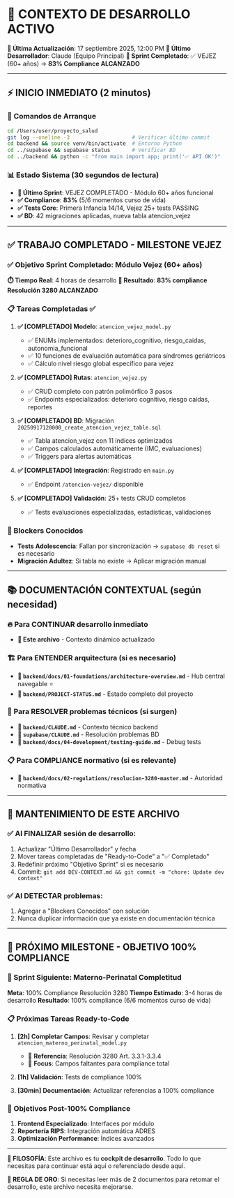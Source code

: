 # 🎯 CONTEXTO DE DESARROLLO ACTIVO
**📅 Última Actualización**: 17 septiembre 2025, 12:00 PM
**👤 Último Desarrollador**: Claude (Equipo Principal)
**🎯 Sprint Completado**: ✅ VEJEZ (60+ años) → **83% Compliance ALCANZADO**

---

## ⚡ INICIO INMEDIATO (2 minutos)

### 🏃 Comandos de Arranque
```bash
cd /Users/user/proyecto_salud
git log --oneline -3                    # Verificar último commit
cd backend && source venv/bin/activate  # Entorno Python
cd ../supabase && supabase status       # Verificar BD
cd ../backend && python -c "from main import app; print('✅ API OK')"
```

### 📊 Estado Sistema (30 segundos de lectura)
- **🚀 Último Sprint**: VEJEZ COMPLETADO - Módulo 60+ años funcional
- **✅ Compliance**: **83%** (5/6 momentos curso de vida)
- **✅ Tests Core**: Primera Infancia 14/14, Vejez 25+ tests PASSING
- **✅ BD**: 42 migraciones aplicadas, nueva tabla atencion_vejez

---

## ✅ TRABAJO COMPLETADO - MILESTONE VEJEZ

### ✅ Objetivo Sprint Completado: Módulo Vejez (60+ años)
**⏱️ Tiempo Real**: 4 horas de desarrollo
**🎯 Resultado**: **83% compliance Resolución 3280 ALCANZADO**

### 📋 Tareas Completadas ✅
1. **✅ [COMPLETADO] Modelo**: `atencion_vejez_model.py`
   - ✅ ENUMs implementados: deterioro_cognitivo, riesgo_caidas, autonomia_funcional
   - ✅ 10 funciones de evaluación automática para síndromes geriátricos
   - ✅ Cálculo nivel riesgo global específico para vejez

2. **✅ [COMPLETADO] Rutas**: `atencion_vejez.py`
   - ✅ CRUD completo con patrón polimórfico 3 pasos
   - ✅ Endpoints especializados: deterioro cognitivo, riesgo caídas, reportes

3. **✅ [COMPLETADO] BD**: Migración `20250917120000_create_atencion_vejez_table.sql`
   - ✅ Tabla atencion_vejez con 11 índices optimizados
   - ✅ Campos calculados automáticamente (IMC, evaluaciones)
   - ✅ Triggers para alertas automáticas

4. **✅ [COMPLETADO] Integración**: Registrado en `main.py`
   - ✅ Endpoint `/atencion-vejez/` disponible
5. **✅ [COMPLETADO] Validación**: 25+ tests CRUD completos
   - ✅ Tests evaluaciones especializadas, estadísticas, validaciones

### 🚨 Blockers Conocidos
- **Tests Adolescencia**: Fallan por sincronización → `supabase db reset` si es necesario
- **Migración Adultez**: Si tabla no existe → Aplicar migración manual

---

## 📚 DOCUMENTACIÓN CONTEXTUAL (según necesidad)

### 🔥 Para CONTINUAR desarrollo inmediato
- **📖 Este archivo** - Contexto dinámico actualizado

### 🏗️ Para ENTENDER arquitectura (si es necesario)
- **📖 `backend/docs/01-foundations/architecture-overview.md`** - Hub central navegable ⭐
- **📖 `backend/PROJECT-STATUS.md`** - Estado completo del proyecto

### 🔧 Para RESOLVER problemas técnicos (si surgen)
- **📖 `backend/CLAUDE.md`** - Contexto técnico backend
- **📖 `supabase/CLAUDE.md`** - Resolución problemas BD
- **📖 `backend/docs/04-development/testing-guide.md`** - Debug tests

### 📋 Para COMPLIANCE normativo (si es relevante)
- **📖 `backend/docs/02-regulations/resolucion-3280-master.md`** - Autoridad normativa

---

## 🔄 MANTENIMIENTO DE ESTE ARCHIVO

### ✅ Al FINALIZAR sesión de desarrollo:
1. Actualizar "Último Desarrollador" y fecha
2. Mover tareas completadas de "Ready-to-Code" a "✅ Completado"
3. Redefinir próximo "Objetivo Sprint" si es necesario
4. Commit: `git add DEV-CONTEXT.md && git commit -m "chore: Update dev context"`

### ✅ Al DETECTAR problemas:
1. Agregar a "Blockers Conocidos" con solución
2. Nunca duplicar información que ya existe en documentación técnica

---

## 🎯 PRÓXIMO MILESTONE - OBJETIVO 100% COMPLIANCE

### 🎯 Sprint Siguiente: Materno-Perinatal Completitud
**Meta**: 100% Compliance Resolución 3280
**Tiempo Estimado**: 3-4 horas de desarrollo
**Resultado**: 100% compliance (6/6 momentos curso de vida)

### 📋 Próximas Tareas Ready-to-Code
1. **[2h] Completar Campos**: Revisar y completar `atencion_materno_perinatal_model.py`
   - 📖 **Referencia**: Resolución 3280 Art. 3.3.1-3.3.4
   - 🎯 **Focus**: Campos faltantes para compliance total

2. **[1h] Validación**: Tests de compliance 100%
3. **[30min] Documentación**: Actualizar referencias a 100% compliance

### 🚀 Objetivos Post-100% Compliance
1. **Frontend Especializado**: Interfaces por módulo
2. **Reportería RIPS**: Integración automática ADRES
3. **Optimización Performance**: Índices avanzados

---

**🚀 FILOSOFÍA**: Este archivo es tu **cockpit de desarrollo**. Todo lo que necesitas para continuar está aquí o referenciado desde aquí.

**📖 REGLA DE ORO**: Si necesitas leer más de 2 documentos para retomar el desarrollo, este archivo necesita mejorarse.